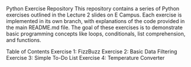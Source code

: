 Python Exercise Repository
  This repository contains a series of Python exercises outlined in the Lecture 2 slides on E Campus.
  Each exercise is implemented in its own branch, with explanations of the code provided in the main README.md file. 
  The goal of these exercises is to demonstrate basic programming concepts like loops, conditionals, list comprehension, and functions.

Table of Contents
  Exercise 1: FizzBuzz
  Exercise 2: Basic Data Filtering
  Exercise 3: Simple To-Do List
  Exercise 4: Temperature Converter

